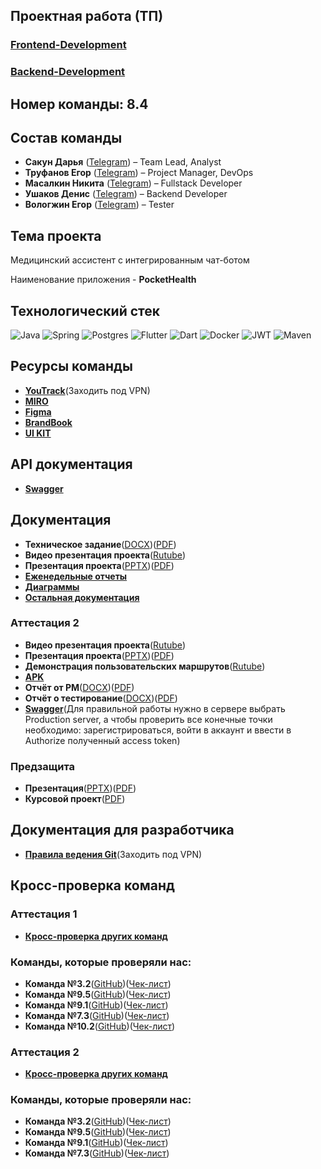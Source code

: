 ## Проектная работа (ТП)

### [Frontend-Development](https://github.com/nmasalkin/frontend_development)
### [Backend-Development](https://github.com/nmasalkin/Backend-Development)

## Номер команды: 8.4

## Состав команды
- **Сакун Дарья** ([Telegram](https://t.me/daryasakun)) – Team Lead, Analyst
- **Труфанов Егор** ([Telegram](https://t.me/u0nkis)) – Project Manager, DevOps
- **Масалкин Никита** ([Telegram](https://t.me/el_nikitinho)) – Fullstack Developer
- **Ушаков Денис** ([Telegram](https://t.me/deUshakov)) – Backend Developer
- **Вологжин Егор** ([Telegram](https://t.me/eguarchik)) – Tester

## Тема проекта
Медицинский ассистент с интегрированным чат-ботом

Наименование приложения - **PocketHealth**

## Технологический стек
![Java](https://img.shields.io/badge/java-%23ED8B00.svg?style=for-the-badge&logo=openjdk&logoColor=white) ![Spring](https://img.shields.io/badge/spring-%236DB33F.svg?style=for-the-badge&logo=spring&logoColor=white) ![Postgres](https://img.shields.io/badge/postgres-%23316192.svg?style=for-the-badge&logo=postgresql&logoColor=white) ![Flutter](https://img.shields.io/badge/Flutter-%2302569B.svg?style=for-the-badge&logo=Flutter&logoColor=white) ![Dart](https://img.shields.io/badge/dart-%230175C2.svg?style=for-the-badge&logo=dart&logoColor=white) ![Docker](https://img.shields.io/badge/docker-%230db7ed.svg?style=for-the-badge&logo=docker&logoColor=white) ![JWT](https://img.shields.io/badge/JWT-black?style=for-the-badge&logo=JSON%20web%20tokens) ![Maven](https://img.shields.io/badge/Maven-C71A36?style=for-the-badge&logo=Apache%20Maven&logoColor=white)

## Ресурсы команды
- [**YouTrack**](https://tp-project.youtrack.cloud)(Заходить под VPN)
- [**MIRO**](https://miro.com/app/board/uXjVIaDbFEI=/?share_link_id=648966461058)
- [**Figma**](https://www.figma.com/design/b6FzC47za1QFNKdIDRJERN/TP?node-id=0-1)
- [**BrandBook**](https://www.figma.com/design/b6FzC47za1QFNKdIDRJERN/TP?node-id=304-14)
- [**UI KIT**](https://www.figma.com/design/b6FzC47za1QFNKdIDRJERN/TP?node-id=81-470)

## API документация
- [**Swagger**](https://app.swaggerhub.com/apis/nikitamasalkin-669/PocketHealth-API/1.0.0)

## Документация
- **Техническое задание**([DOCX](https://github.com/nmasalkin/Project-work/blob/main/%D0%94%D0%BE%D0%BA%D1%83%D0%BC%D0%B5%D0%BD%D1%82%D0%B0%D1%86%D0%B8%D1%8F/%D0%A2%D0%B5%D1%85%D0%BD%D0%B8%D1%87%D0%B5%D1%81%D0%BA%D0%BE%D0%B5%20%D0%B7%D0%B0%D0%B4%D0%B0%D0%BD%D0%B8%D0%B5.docx))([PDF](https://github.com/nmasalkin/Project-work/blob/main/%D0%94%D0%BE%D0%BA%D1%83%D0%BC%D0%B5%D0%BD%D1%82%D0%B0%D1%86%D0%B8%D1%8F/%D0%A2%D0%B5%D1%85%D0%BD%D0%B8%D1%87%D0%B5%D1%81%D0%BA%D0%BE%D0%B5%20%D0%B7%D0%B0%D0%B4%D0%B0%D0%BD%D0%B8%D0%B5.pdf))
- **Видео презентация проекта**([Rutube](https://rutube.ru/video/d8d2b23ecd581a2b8a63b9115cc12c5e/))
- **Презентация проекта**([PPTX](https://github.com/nmasalkin/Project-work/blob/main/%D0%94%D0%BE%D0%BA%D1%83%D0%BC%D0%B5%D0%BD%D1%82%D0%B0%D1%86%D0%B8%D1%8F/%D0%9F%D1%80%D0%B5%D0%B7%D0%B5%D0%BD%D1%82%D0%B0%D1%86%D0%B8%D1%8F%20%D0%BF%D1%80%D0%BE%D0%B5%D0%BA%D1%82%D0%B0.pptx))([PDF](https://github.com/nmasalkin/Project-work/blob/main/%D0%94%D0%BE%D0%BA%D1%83%D0%BC%D0%B5%D0%BD%D1%82%D0%B0%D1%86%D0%B8%D1%8F/%D0%9F%D1%80%D0%B5%D0%B7%D0%B5%D0%BD%D1%82%D0%B0%D1%86%D0%B8%D1%8F%20%D0%BF%D1%80%D0%BE%D0%B5%D0%BA%D1%82%D0%B0.pdf))
- [**Еженедельные отчеты**](https://github.com/nmasalkin/Project-work/tree/main/%D0%95%D0%B6%D0%B5%D0%BD%D0%B5%D0%B4%D0%B5%D0%BB%D1%8C%D0%BD%D1%8B%D0%B5%20%D0%BE%D1%82%D1%87%D1%91%D1%82%D1%8B)
- [**Диаграммы**](https://github.com/nmasalkin/Project-work/tree/main/%D0%94%D0%B8%D0%B0%D0%B3%D1%80%D0%B0%D0%BC%D0%BC%D1%8B)
- [**Остальная документация**](https://github.com/nmasalkin/Project-work/tree/main/%D0%94%D0%BE%D0%BA%D1%83%D0%BC%D0%B5%D0%BD%D1%82%D0%B0%D1%86%D0%B8%D1%8F)
### Аттестация 2
- **Видео презентация проекта**([Rutube](https://rutube.ru/video/a9e52b854887934b85a69d2a62cf7b0e/))
- **Презентация проекта**([PPTX](https://github.com/nmasalkin/Project-work/blob/main/%D0%94%D0%BE%D0%BA%D1%83%D0%BC%D0%B5%D0%BD%D1%82%D0%B0%D1%86%D0%B8%D1%8F/%D0%9F%D1%80%D0%B5%D0%B7%D0%B5%D0%BD%D1%82%D0%B0%D1%86%D0%B8%D1%8F%20%D0%BF%D1%80%D0%BE%D0%B5%D0%BA%D1%82%D0%B0%202%20%D0%B0%D1%82%D1%82%D0%B5%D1%81%D1%82%D0%B0%D1%86%D0%B8%D1%8F.pptx))([PDF](https://github.com/nmasalkin/Project-work/blob/main/%D0%94%D0%BE%D0%BA%D1%83%D0%BC%D0%B5%D0%BD%D1%82%D0%B0%D1%86%D0%B8%D1%8F/%D0%9F%D1%80%D0%B5%D0%B7%D0%B5%D0%BD%D1%82%D0%B0%D1%86%D0%B8%D1%8F%20%D0%BF%D1%80%D0%BE%D0%B5%D0%BA%D1%82%D0%B0%202%20%D0%B0%D1%82%D1%82%D0%B5%D1%81%D1%82%D0%B0%D1%86%D0%B8%D1%8F.pdf))
- **Демонстрация пользовательских маршрутов**([Rutube](https://rutube.ru/video/2a8112a347e1aa9dd273603da99d43c5/))
- [**APK**](https://github.com/nmasalkin/Project-work/releases/tag/V0.1)
- **Отчёт от PM**([DOCX](https://github.com/nmasalkin/Project-work/blob/main/Документация/PM-отчёт.docx))([PDF](https://github.com/nmasalkin/Project-work/blob/main/Документация/PM-отчёт.pdf))
- **Отчёт о тестирование**([DOCX](https://github.com/nmasalkin/Project-work/blob/main/Документация/Отчёт%20о%20тестирование.docx))([PDF](https://github.com/nmasalkin/Project-work/blob/main/Документация/Отчёт%20о%20тестирование.pdf))
- [**Swagger**](https://pockethealth.nmasalkin.ru/swagger-ui/index.html)(Для правильной работы нужно в сервере выбрать Production server, а чтобы проверить все конечные точки необходимо: зарегистрироваться, войти в аккаунт и ввести в Authorize полученный access token)
### Предзащита
- **Презентация**([PPTX](https://github.com/nmasalkin/Project-work/blob/main/Документация/Предзащита.pptx))([PDF](https://github.com/nmasalkin/Project-work/blob/main/Документация/Предзащита.pdf))
- **Курсовой проект**([PDF](<https://github.com/nmasalkin/Project-work/blob/main/Документация/Курсовой%20проект%20(Предзащита).pdf>))

## Документация для разработчика
- [**Правила ведения Git**](https://tp-project.youtrack.cloud/articles/PPT-A-1/Pravila-kommitov)(Заходить под VPN)

## Кросс-проверка команд
### Аттестация 1
- [**Кросс-проверка других команд**](https://github.com/nmasalkin/Project-work/blob/main/%D0%A7%D0%B5%D0%BA-%D0%BB%D0%B8%D1%81%D1%82/%D0%9A%D1%80%D0%BE%D1%81%D1%81-%D0%BF%D1%80%D0%BE%D0%B2%D0%B5%D1%80%D0%BA%D0%B0.pdf)
### Команды, которые проверяли нас:
- **Команда №3.2**([GitHub](https://github.com/dnlksnvv/Trainova))([Чек-лист](https://github.com/dnlksnvv/Trainova/blob/main/docs/%D0%BE%D1%86%D0%B5%D0%BD%D0%B8%D0%B2%D0%B0%D0%BD%D0%B8%D0%B5.pdf))
- **Команда №9.5**([GitHub](https://github.com/kotovro/TP-9-5))([Чек-лист](https://docs.google.com/spreadsheets/d/16dYTz6zW2YxYeqqG0Wbo7U_hYHtsoE2jADToYRZJZ2s/edit?gid=116236438#gid=116236438))
- **Команда №9.1**([GitHub](https://github.com/IgorPustylnik/TP-9.1))([Чек-лист](https://github.com/IgorPustylnik/TP-9.1/blob/main/documentation/checklists/%D0%A7%D0%B5%D0%BA%D0%BB%D0%B8%D1%81%D1%82%201%20%D1%8D%D1%82%D0%B0%D0%BF%20-%20%D1%87%D0%B5%D0%BA%D0%BB%D0%B8%D1%81%D1%82.pdf))
- **Команда №7.3**([GitHub](https://github.com/Vlad-gw/task-planner-app))([Чек-лист](https://github.com/Vlad-gw/task-planner-app/blob/main/documentation/Punctualis%20%D0%A7%D0%B5%D0%BA%D0%BB%D0%B8%D1%81%D1%82%201.pdf))
- **Команда №10.2**([GitHub](https://github.com/Ikramus/fitness-ai))([Чек-лист](https://docs.google.com/spreadsheets/d/1LtXZlFm_UbMDezV3RIYXoj2cIRNN2LuDyQXwmJ8V7M8/edit?gid=116236438#gid=116236438))

### Аттестация 2
- [**Кросс-проверка других команд**](https://github.com/nmasalkin/Project-work/blob/main/Чек-лист/Кросс-проверка2%20.pdf)
### Команды, которые проверяли нас:
- **Команда №3.2**([GitHub](https://github.com/dnlksnvv/Trainova))([Чек-лист](https://github.com/dnlksnvv/Trainova/blob/develop/docs/%D0%BE%D1%86%D0%B5%D0%BD%D0%B8%D0%B2%D0%B0%D0%BD%D0%B8%D0%B52%D0%B0%D1%82%D1%82%D0%B0.pdf))
- **Команда №9.5**([GitHub](https://github.com/kotovro/TP-9-5))([Чек-лист](https://github.com/kotovro/TP-9-5/blob/main/Documents/TP_checklist_second_att.pdf))
- **Команда №9.1**([GitHub](https://github.com/IgorPustylnik/TP-9.1))([Чек-лист](https://github.com/IgorPustylnik/TP-9.1/blob/main/documentation/checklists/checklist_2.pdf))
- **Команда №7.3**([GitHub](https://github.com/Vlad-gw/task-planner-app))([Чек-лист](https://github.com/Vlad-gw/task-planner-app/blob/main/documentation/ТП%20Чеклист%202%20этап.pdf))
